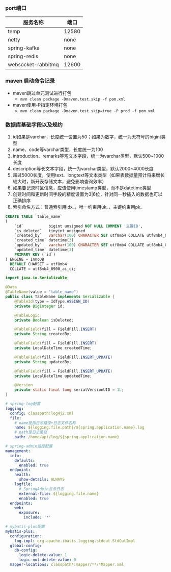 ### port端口

| 服务名称               | 端口    |
|--------------------|-------|
| temp               | 12580 |
| netty              | none  |
| spring-kafka       | none  |
| spring-redis       | none  |
| websocket-rabbitmq | 12600 |

### maven 启动命令记录

- maven跳过单元测试进行打包
    - `mvn clean package -Dmaven.test.skip -f pom.xml`
- maven使用-P指定环境打包
    - `mvn clean package -Dmaven.test.skip=true -P prod -f pom.xml`

### 数据库基础字段以及规约

1. id如果是varchar，长度统一设置为50；如果为数字，统一为无符号的bigint类型
2. name、code等varchar类型，长度统一为100
3. introduction、remarks等短文本字段，统一为varchar类型，默认500~1000长度
4. description等长文本字段，统一为varchar类型，默认2000~4000长度
5. 超过5000长度，使用text、longtext等文本类型（如果表数据量预计将来增长较大时，新开表存储文本，避免影响查询效率）
6. 如果要记录时区信息，应该使用timestamp类型，而不是datetime类型
7. 创建时间和更新时间字段的精度设置为3|6位，针对同一秒插入的数据也可以正确排序
8. 索引命名方式：普通索引用idx_，唯一约束用uk_，主键约束用pk_

```sql
CREATE TABLE `table_name`
(
    `id`           bigint unsigned NOT NULL COMMENT '主键ID',
    `is_deleted`   tinyint unsigned                                              DEFAULT '0' COMMENT '逻辑删除（0：未删除；1：已删除）',
    `created_by`   varchar(100) CHARACTER SET utf8mb4 COLLATE utf8mb4_0900_ai_ci DEFAULT NULL COMMENT '创建人',
    `created_time` datetime(3)                                                   DEFAULT CURRENT_TIMESTAMP(3) COMMENT '创建时间',
    `updated_by`   varchar(100) CHARACTER SET utf8mb4 COLLATE utf8mb4_0900_ai_ci DEFAULT NULL COMMENT '更新人',
    `updated_time` datetime(3)                                                   DEFAULT NULL COMMENT '更新时间',
    PRIMARY KEY (`id`)
) ENGINE = InnoDB
  DEFAULT CHARSET = utf8mb4
  COLLATE = utf8mb4_0900_ai_ci;
```

```java
import java.io.Serializable;

@Data
@TableName(value = "table_name")
public class TableName implements Serializable {
    @TableId(type = IdType.ASSIGN_ID)
    private BigInteger id;

    @TableLogic
    private Boolean isDeleted;

    @TableField(fill = FieldFill.INSERT)
    private String createdBy;

    @TableField(fill = FieldFill.INSERT)
    private LocalDateTime createdTime;

    @TableField(fill = FieldFill.INSERT_UPDATE)
    private String updatedBy;

    @TableField(fill = FieldFill.INSERT_UPDATE)
    private LocalDateTime updatedTime;

    @Version
    private static final long serialVersionUID = 1L;
}
```

```yaml
# spring-log配置
logging:
  config: classpath:log4j2.xml
  file:
    # name是指日志路径+日志文件名称
    name: ${logging.file.path}/${spring.application.name}.log
    # path是日志路径
    path: /home/api/log/${spring.application.name}

# spring-admin监控配置
management:
  info:
    defaults:
      enabled: true
  endpoint:
    health:
      show-details: ALWAYS
    logfile:
      # SpringAdmin显示日志
      external-file: ${logging.file.name}
      enabled: true
  endpoints:
    web:
      exposure:
        include: '*'

# mybatis-plus配置
mybatis-plus:
  configuration:
    log-impl: org.apache.ibatis.logging.stdout.StdOutImpl
  global-config:
    db-config:
      logic-delete-value: 1
      logic-not-delete-value: 0
  mapper-locations: classpath*:mapper/**/*Mapper.xml
```